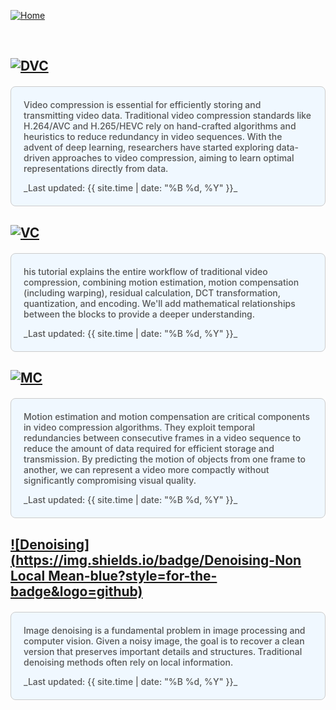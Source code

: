 [![Home](https://img.shields.io/badge/Home-Click%20Here-blue?style=flat&logo=homeadvisor&logoColor=white)](../)

<br>

## [![DVC](https://img.shields.io/badge/DVC-Deep_Learning_Based_Video_Compression-blue?style=for-the-badge&logo=github)](../posts/DVC)
<div style="background-color: #f0f8ff; color: #555;font-weight: 485; padding: 20px; margin: 20px 0; border-radius: 8px; border: 1px solid #ccc;">
Video compression is essential for efficiently storing and transmitting video data. Traditional video compression standards like H.264/AVC and H.265/HEVC rely on hand-crafted algorithms and heuristics to reduce redundancy in video sequences. With the advent of deep learning, researchers have started exploring data-driven approaches to video compression, aiming to learn optimal representations directly from data.
<p></p>
_Last updated: {{ site.time | date: "%B %d, %Y" }}_
</div>

## [![VC](https://img.shields.io/badge/VC-Viddeo_Compression-blue?style=for-the-badge&logo=github)](../posts/VideoCompression)
<div style="background-color: #f0f8ff; color: #555;font-weight: 485; padding: 20px; margin: 20px 0; border-radius: 8px; border: 1px solid #ccc;">
his tutorial explains the entire workflow of traditional video compression, combining motion estimation, motion compensation (including warping), residual calculation, DCT transformation, quantization, and encoding. We'll add mathematical relationships between the blocks to provide a deeper understanding.
<p></p>
_Last updated: {{ site.time | date: "%B %d, %Y" }}_
</div>

## [![MC](https://img.shields.io/badge/MC-Motion_Compensation-blue?style=for-the-badge&logo=github)](../posts/MotionCompensation)
<div style="background-color: #f0f8ff; color: #555;font-weight: 485; padding: 20px; margin: 20px 0; border-radius: 8px; border: 1px solid #ccc;">
Motion estimation and motion compensation are critical components in video compression algorithms. They exploit temporal redundancies between consecutive frames in a video sequence to reduce the amount of data required for efficient storage and transmission. By predicting the motion of objects from one frame to another, we can represent a video more compactly without significantly compromising visual quality.
<p></p>
_Last updated: {{ site.time | date: "%B %d, %Y" }}_
</div>

## [![Denoising](https://img.shields.io/badge/Denoising-Non Local Mean-blue?style=for-the-badge&logo=github)](../posts/NLMean)
<div style="background-color: #f0f8ff; color: #555;font-weight: 485; padding: 20px; margin: 20px 0; border-radius: 8px; border: 1px solid #ccc;">
Image denoising is a fundamental problem in image processing and computer vision. Given a noisy image, the goal is to recover a clean version that preserves important details and structures. Traditional denoising methods often rely on local information.
<p></p>
_Last updated: {{ site.time | date: "%B %d, %Y" }}_
</div>


